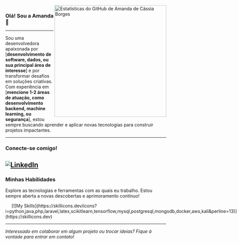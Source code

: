<img align='right' width="350px" src="https://github-readme-stats.vercel.app/api?username=amandadecassiaborges&show_icons=true&title_color=783c00&text_color=af552e&icon_color=783c00&bg_color=f8efd4&cache_seconds=2300" alt="Estatísticas do GitHub de Amanda de Cássia Borges">

### Olá! Sou a Amanda 👋

---

Sou uma desenvolvedora apaixonada por [**desenvolvimento de software, dados, ou sua principal área de interesse**] e por transformar desafios em soluções criativas. Com experiência em [**mencione 1-2 áreas de atuação, como desenvolvimento backend, machine learning, ou segurança**], estou sempre buscando aprender e aplicar novas tecnologias para construir projetos impactantes.

---

### Conecte-se comigo!

[![LinkedIn](https://img.shields.io/badge/-LinkedIn-0A66C2?style=for-the-badge&logo=linkedin&logoColor=white)](https://linkedin.com/in/amandadecassiaborges)
---

### Minhas Habilidades

Explore as tecnologias e ferramentas com as quais eu trabalho. Estou sempre aberta a novas descobertas e aprimoramento contínuo!

<div style="display: flex; align-items: center; gap: 10px;">
  
  [![My Skills](https://skillicons.dev/icons?i=python,java,php,laravel,latex,scikitlearn,tensorflow,mysql,postgresql,mongodb,docker,aws,kali&perline=13)](https://skillicons.dev)

</div>

---

_Interessado em colaborar em algum projeto ou trocar ideias? Fique à vontade para entrar em contato!_
